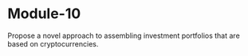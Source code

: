 # Module-10
Propose a novel approach to assembling investment portfolios that are based on cryptocurrencies. 
